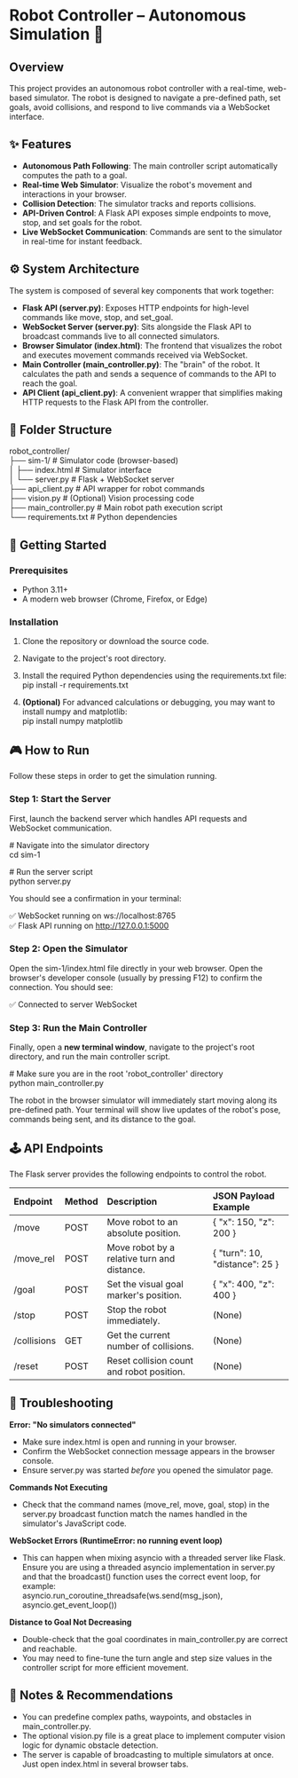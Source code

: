 # **Robot Controller – Autonomous Simulation 🤖**

## **Overview**

This project provides an autonomous robot controller with a real-time, web-based simulator. The robot is designed to navigate a pre-defined path, set goals, avoid collisions, and respond to live commands via a WebSocket interface.

## **✨ Features**

* **Autonomous Path Following**: The main controller script automatically computes the path to a goal.  
* **Real-time Web Simulator**: Visualize the robot's movement and interactions in your browser.  
* **Collision Detection**: The simulator tracks and reports collisions.  
* **API-Driven Control**: A Flask API exposes simple endpoints to move, stop, and set goals for the robot.  
* **Live WebSocket Communication**: Commands are sent to the simulator in real-time for instant feedback.

## **⚙️ System Architecture**

The system is composed of several key components that work together:

* **Flask API (server.py)**: Exposes HTTP endpoints for high-level commands like move, stop, and set\_goal.  
* **WebSocket Server (server.py)**: Sits alongside the Flask API to broadcast commands live to all connected simulators.  
* **Browser Simulator (index.html)**: The frontend that visualizes the robot and executes movement commands received via WebSocket.  
* **Main Controller (main\_controller.py)**: The "brain" of the robot. It calculates the path and sends a sequence of commands to the API to reach the goal.  
* **API Client (api\_client.py)**: A convenient wrapper that simplifies making HTTP requests to the Flask API from the controller.

## **📁 Folder Structure**

robot\_controller/  
├── sim-1/                \# Simulator code (browser-based)  
│   ├── index.html        \# Simulator interface  
│   └── server.py         \# Flask \+ WebSocket server  
├── api\_client.py         \# API wrapper for robot commands  
├── vision.py             \# (Optional) Vision processing code  
├── main\_controller.py    \# Main robot path execution script  
└── requirements.txt      \# Python dependencies

## **🚀 Getting Started**

### **Prerequisites**

* Python 3.11+  
* A modern web browser (Chrome, Firefox, or Edge)

### **Installation**

1. Clone the repository or download the source code.  
2. Navigate to the project's root directory.  
3. Install the required Python dependencies using the requirements.txt file:  
   pip install \-r requirements.txt

4. **(Optional)** For advanced calculations or debugging, you may want to install numpy and matplotlib:  
   pip install numpy matplotlib

## **🎮 How to Run**

Follow these steps in order to get the simulation running.

### **Step 1: Start the Server**

First, launch the backend server which handles API requests and WebSocket communication.

\# Navigate into the simulator directory  
cd sim-1

\# Run the server script  
python server.py

You should see a confirmation in your terminal:

✅ WebSocket running on ws://localhost:8765  
✅ Flask API running on http://127.0.0.1:5000

### **Step 2: Open the Simulator**

Open the sim-1/index.html file directly in your web browser. Open the browser's developer console (usually by pressing F12) to confirm the connection. You should see:

✅ Connected to server WebSocket

### **Step 3: Run the Main Controller**

Finally, open a **new terminal window**, navigate to the project's root directory, and run the main controller script.

\# Make sure you are in the root 'robot\_controller' directory  
python main\_controller.py

The robot in the browser simulator will immediately start moving along its pre-defined path. Your terminal will show live updates of the robot's pose, commands being sent, and its distance to the goal.

## **🕹️ API Endpoints**

The Flask server provides the following endpoints to control the robot.

| Endpoint | Method | Description | JSON Payload Example |
| :---- | :---- | :---- | :---- |
| /move | POST | Move robot to an absolute position. | { "x": 150, "z": 200 } |
| /move\_rel | POST | Move robot by a relative turn and distance. | { "turn": 10, "distance": 25 } |
| /goal | POST | Set the visual goal marker's position. | { "x": 400, "z": 400 } |
| /stop | POST | Stop the robot immediately. | (None) |
| /collisions | GET | Get the current number of collisions. | (None) |
| /reset | POST | Reset collision count and robot position. | (None) |

## **🤔 Troubleshooting**

**Error: "No simulators connected"**

* Make sure index.html is open and running in your browser.  
* Confirm the WebSocket connection message appears in the browser console.  
* Ensure server.py was started *before* you opened the simulator page.

**Commands Not Executing**

* Check that the command names (move\_rel, move, goal, stop) in the server.py broadcast function match the names handled in the simulator's JavaScript code.

**WebSocket Errors (RuntimeError: no running event loop)**

* This can happen when mixing asyncio with a threaded server like Flask. Ensure you are using a threaded asyncio implementation in server.py and that the broadcast() function uses the correct event loop, for example:  
  asyncio.run\_coroutine\_threadsafe(ws.send(msg\_json), asyncio.get\_event\_loop())

**Distance to Goal Not Decreasing**

* Double-check that the goal coordinates in main\_controller.py are correct and reachable.  
* You may need to fine-tune the turn angle and step size values in the controller script for more efficient movement.

## **📝 Notes & Recommendations**

* You can predefine complex paths, waypoints, and obstacles in main\_controller.py.  
* The optional vision.py file is a great place to implement computer vision logic for dynamic obstacle detection.  
* The server is capable of broadcasting to multiple simulators at once. Just open index.html in several browser tabs.
